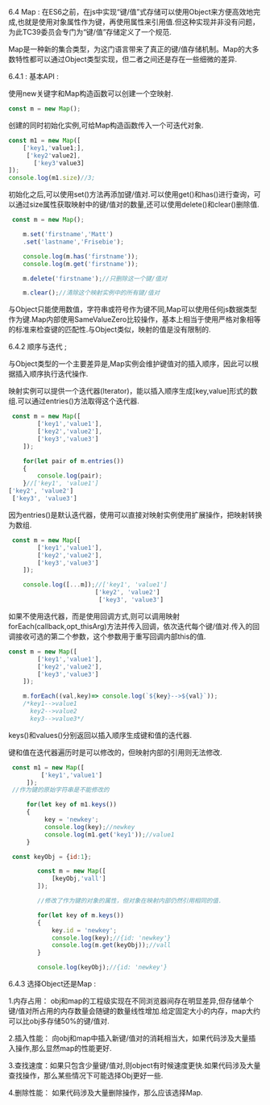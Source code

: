 6.4 Map :  在ES6之前，在js中实现“键/值”式存储可以使用Object来方便高效地完成,也就是使用对象属性作为键，再使用属性来引用值.但这种实现并非没有问题，为此TC39委员会专门为“键/值”存储定义了一个规范.

Map是一种新的集合类型，为这门语言带来了真正的键/值存储机制。Map的大多数特性都可以通过Object类型实现，但二者之间还是存在一些细微的差异.

6.4.1 :   基本API :

使用new关键字和Map构造函数可以创建一个空映射.

```javascript
const m = new Map();
```

创建的同时初始化实例,可给Map构造函数传入一个可迭代对象.

```javascript
const m1 = new Map([
    ['key1,'value1;],
     ['key2'value2],
       ['key3'value3]
]);
console.log(m1.size)//3;
```

初始化之后,可以使用set()方法再添加键/值对.可以使用get()和has()进行查询，可以通过size属性获取映射中的键/值对的数量,还可以使用delete()和clear()删除值.

```javascript
 const m = new Map();

    m.set('firstname','Matt')
    .set('lastname','Frisebie');

    console.log(m.has('firstname'));
    console.log(m.get('firstname'));

    m.delete('firstname');//只删除这一个键/值对

    m.clear();//清除这个映射实例中的所有键/值对
```

与Object只能使用数值，字符串或符号作为键不同,Map可以使用任何js数据类型作为键.Map内部使用SameValueZero比较操作，基本上相当于使用严格对象相等的标准来检查键的匹配性.与Object类似，映射的值是没有限制的.

6.4.2 顺序与迭代  ;

  与Object类型的一个主要差异是,Map实例会维护键值对的插入顺序，因此可以根据插入顺序执行迭代操作.

映射实例可以提供一个迭代器(Iterator)，能以插入顺序生成[key,value]形式的数组.可以通过entries()方法取得这个迭代器.

```javascript
 const m = new Map([
        ['key1','value1'],
        ['key2','value2'],
        ['key3','value3']
    ]);

    for(let pair of m.entries())
    {
        console.log(pair);
    }//['key1', 'value1']
['key2', 'value2']
 ['key3', 'value3']
```

因为entries()是默认迭代器，使用可以直接对映射实例使用扩展操作，把映射转换为数组.

```javascript
 const m = new Map([
        ['key1','value1'],
        ['key2','value2'],
        ['key3','value3']
    ]);

    console.log([...m]);//['key1', 'value1']
                        ['key2', 'value2']
                         ['key3', 'value3']
```

如果不使用迭代器，而是使用回调方式,则可以调用映射forEach(callback,opt_thisArg)方法并传入回调，依次迭代每个键/值对.传入的回调接收可选的第二个参数，这个参数用于重写回调内部this的值.

```javascript
const m = new Map([
        ['key1','value1'],
        ['key2','value2'],
        ['key3','value3']
    ]);

    m.forEach((val,key)=> console.log(`${key}-->${val}`));
    /*key1-->value1
      key2-->value2
      key3-->value3*/
```

keys()和values()分别返回以插入顺序生成键和值的迭代器.

键和值在迭代器遍历时是可以修改的，但映射内部的引用则无法修改.

```javascript
 const m1 = new Map([
         ['key1','value1']
     ]);
 //作为键的原始字符串是不能修改的

     for(let key of m1.keys())
     {
          key = 'newkey';
          console.log(key);//newkey
          console.log(m1.get('key1'));//value1
     }
```

```javascript
 const keyObj = {id:1};

        const m = new Map([
            [keyObj,'vall']
        ]);

        //修改了作为键的对象的属性，但对象在映射内部仍然引用相同的值.

        for(let key of m.keys())
        {
            key.id = 'newkey';
            console.log(key);//{id: 'newkey'}
            console.log(m.get(keyObj));//vall
        }

        console.log(keyObj);//{id: 'newkey'}
```

6.4.3  选择Object还是Map :

1.内存占用：  obj和map的工程级实现在不同浏览器间存在明显差异,但存储单个键/值对所占用的内存数量会随键的数量线性增加.给定固定大小的内存，map大约可以比obj多存储50%的键/值对.

2.插入性能：  向obj和map中插入新键/值对的消耗相当大，如果代码涉及大量插入操作,那么显然map的性能更好.

3.查找速度：如果只包含少量键/值对,则object有时候速度更快.如果代码涉及大量查找操作，那么某些情况下可能选择Obj更好一些.

4.删除性能： 如果代码涉及大量删除操作，那么应该选择Map.